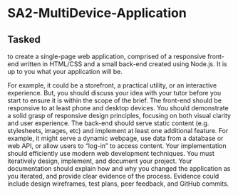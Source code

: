 # SA2-MultiDevice-Application
## Tasked 
to create a single-page web application, comprised of a responsive front-end written in HTML/CSS and a small back-end created using Node.js. It is up to you what your application will be. 

For example, it could be a storefront, a practical utility, or an interactive experience. But, you should discuss your idea with your tutor before you start to ensure it is within the scope of the brief.
The front-end should be responsive to at least phone and desktop devices. You should demonstrate a solid grasp of responsive design principles, focusing on both visual clarity and user experience. The back-end should serve static content (e.g. stylesheets, images, etc) and implement at least one additional feature. For example, it might serve a dynamic webpage, use data from a database or web API, or allow users to “log-in” to access content. Your implementation should efficiently use modern web development techniques.
You must iteratively design, implement, and document your project. Your documentation should explain how and why you changed the application as you iterated, and provide clear evidence of the process. Evidence could include design wireframes, test plans, peer feedback, and GitHub commits. 
